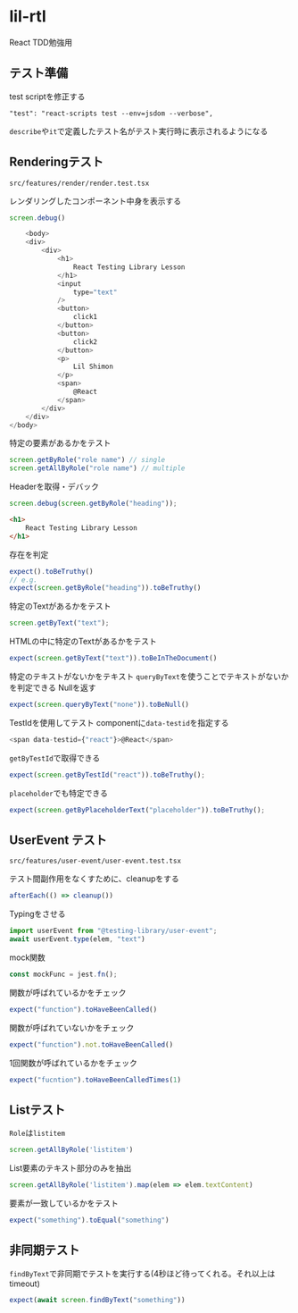 # lil-rtl
React TDD勉強用

## テスト準備

test scriptを修正する

```
"test": "react-scripts test --env=jsdom --verbose",
```

```describe```や```it```で定義したテスト名がテスト実行時に表示されるようになる

## Renderingテスト

```shell
src/features/render/render.test.tsx
```

レンダリングしたコンポーネント中身を表示する

```js
screen.debug()
```

```js
    <body>
    <div>
        <div>
            <h1>
                React Testing Library Lesson
            </h1>
            <input
                type="text"
            />
            <button>
                click1
            </button>
            <button>
                click2
            </button>
            <p>
                Lil Shimon
            </p>
            <span>
                @React
            </span>
        </div>
    </div>
</body>
```

特定の要素があるかをテスト
```js
screen.getByRole("role name") // single
screen.getAllByRole("role name") // multiple
```

Headerを取得・デバック

```js
screen.debug(screen.getByRole("heading"));
```

```html
<h1>
    React Testing Library Lesson
</h1>
```

存在を判定

```js
expect().toBeTruthy()
// e.g.
expect(screen.getByRole("heading")).toBeTruthy()
```

特定のTextがあるかをテスト
```js
screen.getByText("text");
```

HTMLの中に特定のTextがあるかをテスト

```js
expect(screen.getByText("text")).toBeInTheDocument()
```

特定のテキストがないかをテキスト
```queryByText```を使うことでテキストがないかを判定できる Nullを返す
```js
expect(screen.queryByText("none")).toBeNull()
```

TestIdを使用してテスト
componentに```data-testid```を指定する

```js
<span data-testid={"react"}>@React</span>
```

```getByTestId```で取得できる

```js
expect(screen.getByTestId("react")).toBeTruthy();
```

```placeholder```でも特定できる
```js
expect(screen.getByPlaceholderText("placeholder")).toBeTruthy();
```

## UserEvent テスト
```
src/features/user-event/user-event.test.tsx
```

テスト間副作用をなくすために、cleanupをする
```js
afterEach(() => cleanup())
```

Typingをさせる 
```js
import userEvent from "@testing-library/user-event";
await userEvent.type(elem, "text")
```

mock関数
```js
const mockFunc = jest.fn();
```

関数が呼ばれているかをチェック
```js
expect("function").toHaveBeenCalled()
```

関数が呼ばれていないかをチェック
```js
expect("function").not.toHaveBeenCalled()
```

1回関数が呼ばれているかをチェック
```js
expect("fucntion").toHaveBeenCalledTimes(1)
```

## Listテスト
```Role```は```listitem```
```js
screen.getAllByRole('listitem')
```

List要素のテキスト部分のみを抽出
```js
screen.getAllByRole('listitem').map(elem => elem.textContent)
```

要素が一致しているかをテスト
```js
expect("something").toEqual("something")
```

## 非同期テスト

```findByText```で非同期でテストを実行する(4秒ほど待ってくれる。それ以上はtimeout)
```js
expect(await screen.findByText("something"))
```